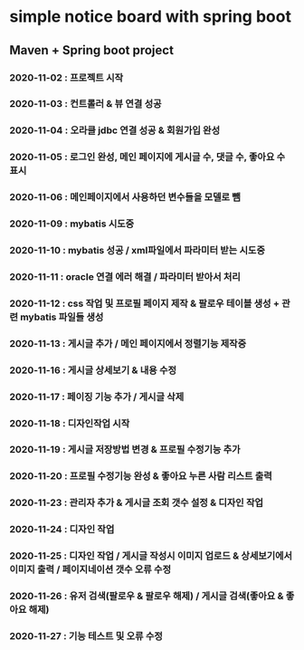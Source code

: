 # simple notice board with spring boot

## Maven + Spring boot project

### 2020-11-02 : 프로젝트 시작
### 2020-11-03 : 컨트롤러  & 뷰 연결 성공
### 2020-11-04 : 오라클 jdbc 연결 성공 & 회원가입 완성
### 2020-11-05 : 로그인 완성, 메인 페이지에 게시글 수, 댓글 수, 좋아요 수 표시
### 2020-11-06 : 메인페이지에서 사용하던 변수들을 모델로 뺌
### 2020-11-09 : mybatis 시도중
### 2020-11-10 : mybatis 성공 / xml파일에서 파라미터 받는 시도중
### 2020-11-11 : oracle 연결 에러 해결 / 파라미터 받아서 처리
### 2020-11-12 : css 작업 및 프로필 페이지 제작 & 팔로우 테이블 생성 + 관련 mybatis 파일들 생성
### 2020-11-13 : 게시글 추가 / 메인 페이지에서 정렬기능 제작중
### 2020-11-16 : 게시글 상세보기 & 내용 수정
### 2020-11-17 : 페이징  기능 추가 / 게시글 삭제
### 2020-11-18 : 디자인작업 시작
### 2020-11-19 : 게시글 저장방법 변경 & 프로필 수정기능 추가
### 2020-11-20 : 프로필 수정기능 완성 & 좋아요 누른 사람 리스트 출력
### 2020-11-23 : 관리자 추가 & 게시글 조회 갯수 설정 & 디자인 작업
### 2020-11-24 : 디자인 작업
### 2020-11-25 : 디자인 작업 / 게시글 작성시 이미지 업로드 & 상세보기에서 이미지 출력 / 페이지네이션 갯수 오류 수정
### 2020-11-26 : 유저 검색(팔로우 & 팔로우 해제) / 게시글 검색(좋아요 & 좋아요 해제)
### 2020-11-27 : 기능 테스트 및 오류 수정